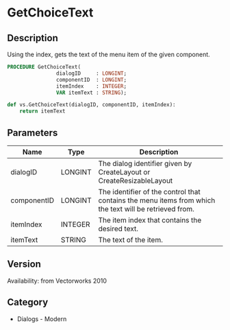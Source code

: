 # GetChoiceText

## Description
Using the index, gets the text of the menu item of the given component.

```pascal
PROCEDURE GetChoiceText(
				dialogID     : LONGINT;
				componentID  : LONGINT;
				itemIndex    : INTEGER;
				VAR itemText : STRING);
```

```python
def vs.GetChoiceText(dialogID, componentID, itemIndex):
    return itemText
```

## Parameters
|Name|Type|Description|
|---|---|---|
|dialogID|LONGINT|The dialog identifier given by CreateLayout or CreateResizableLayout|
|componentID|LONGINT|The identifier of the control that contains the menu items from which the text will be retrieved from.|
|itemIndex|INTEGER|The item index that contains the desired text.|
|itemText|STRING|The text of the item.|

## Version
Availability: from Vectorworks 2010

## Category
* Dialogs - Modern


